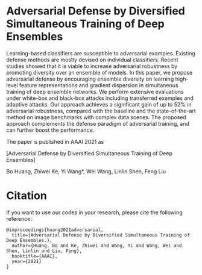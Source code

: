 # Adversarial Defense by Diversified Simultaneous Training of Deep Ensembles

Learning-based classifiers are susceptible to adversarial examples. Existing defense methods are mostly devised on individual classifiers. Recent studies showed that it is viable to increase adversarial robustness by promoting diversity over an ensemble of models. In this paper, we propose adversarial defense by encouraging ensemble diversity on learning high-level feature representations and gradient dispersion in simultaneous training of deep ensemble networks. We perform extensive evaluations under white-box and black-box attacks including transferred examples and adaptive attacks. Our approach achieves a significant gain of up to 52% in adversarial robustness, compared with the baseline and the state-of-the-art method on image benchmarks with complex data scenes. The proposed approach complements the defense paradigm of adversarial training, and can further boost the performance.

The paper is published in AAAI 2021 as

[Adversarial Defense by Diversified Simultaneous Training of Deep Ensembles]

Bo Huang, Zhiwei Ke, Yi Wang*, Wei Wang, Linlin Shen, Feng Liu


# Citation

If you want to use our codes in your research, please cite the following reference:
```
@inproceedings{huang2021adversarial,
  title={Adversarial Defense by Diversified Simultaneous Training of Deep Ensembles.},
  author={Huang, Bo and Ke, Zhiwei and Wang, Yi and Wang, Wei and Shen, Linlin and Liu, Feng},
  booktitle={AAAI},
  year={2021}
}
```